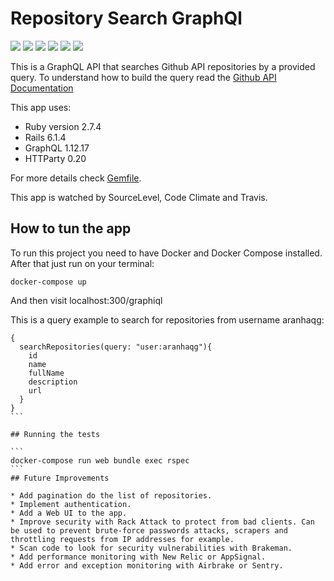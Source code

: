 # Repository Search GraphQl

<p align="center">

  <p align="left">
    <a href="https://ruby.ci/aranhaqg/repo-search-api"><img src="https://ruby.ci/badges/558d6f7d-2090-48eb-bf13-9d84448fd2dc/rspec"></a>
    <a href="https://ruby.ci/aranhaqg/repo-search-api"><img src="https://ruby.ci/badges/558d6f7d-2090-48eb-bf13-9d84448fd2dc/ruby_critic"></a>
    <a href="https://ruby.ci/aranhaqg/repo-search-api"><img src="https://ruby.ci/badges/558d6f7d-2090-48eb-bf13-9d84448fd2dc/rubocop"></a>
    <a href="https://ruby.ci/aranhaqg/repo-search-api"><img src="https://ruby.ci/badges/558d6f7d-2090-48eb-bf13-9d84448fd2dc/brakeman"></a>
    <a href="https://ruby.ci/aranhaqg/repo-search-api"><img src="https://ruby.ci/badges/558d6f7d-2090-48eb-bf13-9d84448fd2dc/reek"></a>
    <a href="https://ruby.ci/aranhaqg/repo-search-api"><img src="https://ruby.ci/badges/558d6f7d-2090-48eb-bf13-9d84448fd2dc/bundler_audit"></a>
  </p>
</p>

<!-- [![SourceLevel](https://app.sourcelevel.io/github/aranhaqg/-/contentful-recipes.svg)](https://app.sourcelevel.io/github/aranhaqg/-/contentful-recipes)  -->
<!-- [![Maintainability](https://api.codeclimate.com/v1/badges/0f46ce2dd832c2015eb5/maintainability)](https://codeclimate.com/github/aranhaqg/contentful-recipes/maintainability) -->

This is a GraphQL API that searches Github API repositories by a provided query. To understand how to build the query read the [Github API Documentation](https://docs.github.com/en/search-github/searching-on-github/searching-for-repositories)

This app uses:

* Ruby version 2.7.4
* Rails 6.1.4
* GraphQL 1.12.17
* HTTParty 0.20

For more details check [Gemfile](Gemfile).

This app is watched by SourceLevel, Code Climate and Travis.
## How to tun the app
To run this project you need to have Docker and Docker Compose installed. After that just run on your terminal:

```
docker-compose up
```
And then visit localhost:300/graphiql

This is a query example to search for repositories from username aranhaqg:
````
{
  searchRepositories(query: "user:aranhaqg"){
    id
    name
    fullName
    description 
    url
  }
}
```

## Running the tests

```
docker-compose run web bundle exec rspec
```
## Future Improvements

* Add pagination do the list of repositories.
* Implement authentication.
* Add a Web UI to the app.
* Improve security with Rack Attack to protect from bad clients. Can be used to prevent brute-force passwords attacks, scrapers and throttling requests from IP addresses for example.
* Scan code to look for security vulnerabilities with Brakeman.
* Add performance monitoring with New Relic or AppSignal.  
* Add error and exception monitoring with Airbrake or Sentry.  
